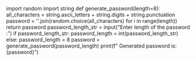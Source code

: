 import random 
import string 
def generate_password(length=8):
all_characters = string.ascii_letters + string.digits + string.punctuation 
password = ''.join(random.choice(all_characters) for i in range(length)) 
return password 
password_length_str = input("Enter length of the password :") 
if password_length_str: 
password_length = int(password_length_str) 
else: 
password_length = 8 
password = generate_password(password_length) 
print(f" Generated password is: {password}") 
